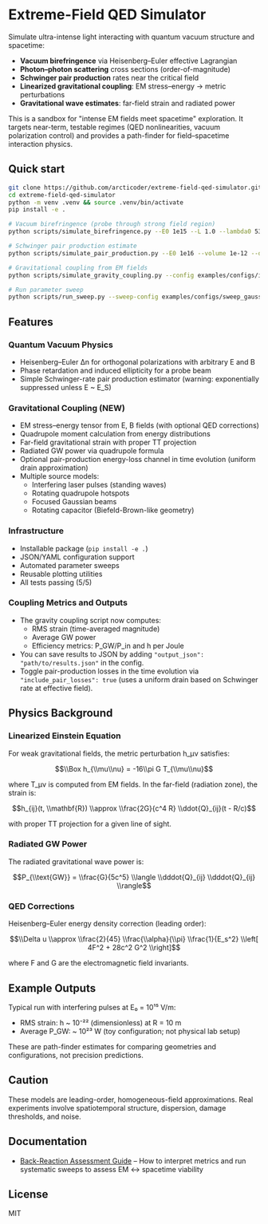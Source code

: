 # Extreme-Field QED Simulator

Simulate ultra-intense light interacting with quantum vacuum structure and spacetime:
- **Vacuum birefringence** via Heisenberg–Euler effective Lagrangian
- **Photon–photon scattering** cross sections (order-of-magnitude)
- **Schwinger pair production** rates near the critical field
- **Linearized gravitational coupling**: EM stress–energy → metric perturbations
- **Gravitational wave estimates**: far-field strain and radiated power

This is a sandbox for "intense EM fields meet spacetime" exploration. It targets near-term, testable regimes (QED nonlinearities, vacuum polarization control) and provides a path-finder for field–spacetime interaction physics.

## Quick start

```bash
git clone https://github.com/arcticoder/extreme-field-qed-simulator.git
cd extreme-field-qed-simulator
python -m venv .venv && source .venv/bin/activate
pip install -e .

# Vacuum birefringence (probe through strong field region)
python scripts/simulate_birefringence.py --E0 1e15 --L 1.0 --lambda0 532e-9 --theta 45 --cavity-gain 1e6

# Schwinger pair production estimate
python scripts/simulate_pair_production.py --E0 1e16 --volume 1e-12 --duration 1e-12

# Gravitational coupling from EM fields
python scripts/simulate_gravity_coupling.py --config examples/configs/interfering_pulses.json

# Run parameter sweep
python scripts/run_sweep.py --sweep-config examples/configs/sweep_gaussian_beam.json --output results.json
```

## Features

### Quantum Vacuum Physics
- Heisenberg–Euler Δn for orthogonal polarizations with arbitrary E and B
- Phase retardation and induced ellipticity for a probe beam
- Simple Schwinger-rate pair production estimator (warning: exponentially suppressed unless E ~ E_S)

### Gravitational Coupling (NEW)
- EM stress–energy tensor from E, B fields (with optional QED corrections)
- Quadrupole moment calculation from energy distributions
- Far-field gravitational strain with proper TT projection
- Radiated GW power via quadrupole formula
- Optional pair-production energy-loss channel in time evolution (uniform drain approximation)
- Multiple source models:
  - Interfering laser pulses (standing waves)
  - Rotating quadrupole hotspots
  - Focused Gaussian beams
  - Rotating capacitor (Biefeld-Brown-like geometry)

### Infrastructure
- Installable package (`pip install -e .`)
- JSON/YAML configuration support
- Automated parameter sweeps
- Reusable plotting utilities
- All tests passing (5/5)

### Coupling Metrics and Outputs
- The gravity coupling script now computes:
  - RMS strain (time-averaged magnitude)
  - Average GW power
  - Efficiency metrics: P_GW/P_in and h per Joule
- You can save results to JSON by adding `"output_json": "path/to/results.json"` in the config.
- Toggle pair-production losses in the time evolution via `"include_pair_losses": true` (uses a uniform drain based on Schwinger rate at effective field).

## Physics Background

### Linearized Einstein Equation

For weak gravitational fields, the metric perturbation h_μν satisfies:

$$\\Box h_{\\mu\\nu} = -16\\pi G T_{\\mu\\nu}$$

where T_μν is computed from EM fields. In the far-field (radiation zone), the strain is:

$$h_{ij}(t, \\mathbf{R}) \\approx \\frac{2G}{c^4 R} \\ddot{Q}_{ij}(t - R/c)$$

with proper TT projection for a given line of sight.

### Radiated GW Power

The radiated gravitational wave power is:

$$P_{\\text{GW}} = \\frac{G}{5c^5} \\langle \\dddot{Q}_{ij} \\dddot{Q}_{ij} \\rangle$$

### QED Corrections

Heisenberg–Euler energy density correction (leading order):

$$\\Delta u \\approx \\frac{2}{45} \\frac{\\alpha}{\\pi} \\frac{1}{E_s^2} \\left[ 4F^2 + 28c^2 G^2 \\right]$$

where F and G are the electromagnetic field invariants.

## Example Outputs

Typical run with interfering pulses at E₀ = 10¹⁵ V/m:
- RMS strain: h ~ 10⁻²² (dimensionless) at R = 10 m
- Average P_GW: ~ 10²³ W (toy configuration; not physical lab setup)

These are path-finder estimates for comparing geometries and configurations, not precision predictions.

## Caution
These models are leading-order, homogeneous-field approximations. Real experiments involve spatiotemporal structure, dispersion, damage thresholds, and noise.

## Documentation
- [Back-Reaction Assessment Guide](docs/BackReactionGuide.md) – How to interpret metrics and run systematic sweeps to assess EM ↔ spacetime viability

## License
MIT
